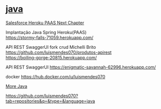 # <a href="https://github.com/luismendes070?tab=repositories&q=&type=&language=java">java</a>


<a href="https://blog.heroku.com/next-chapter"> Salesforce Heroku PAAS Next Chapter</a>

Implantação Java Spring Heroku(PAAS)
<br>
https://stormy-falls-71059.herokuapp.com/

API REST SwaggerUI fork crud Michelli Brito https://github.com/luismendes070/produtos-apirest
<br>
https://boiling-gorge-20815.herokuapp.com/

API REST SwaggerUI 
https://enigmatic-savannah-62996.herokuapp.com/

docker
https://hub.docker.com/u/luismendes070

<a href="https://github.com/luismendes070?tab=repositories&q=&type=&language=java">More Java</a>

https://github.com/luismendes070?tab=repositories&q=&type=&language=java


